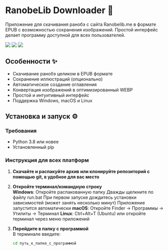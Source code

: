 # RanobeLib Downloader 🚀

Приложение для скачивания ранобэ с сайта Ranobelib.me в формате EPUB с возможностью сохранения изображений. Простой интерфейс делает программу доступной для всех пользователей.

![](https://img.shields.io/badge/python-3.8+-blue)
![](https://img.shields.io/badge/license-MIT-green)
![](https://img.shields.io/badge/platform-Windows%20%7C%20macOS%20%7C%20Linux-lightgrey)



## Особенности ✨
- Скачивание ранобэ целиком в EPUB формате
- Сохранение иллюстраций (опционально)
- Автоматическое создание оглавления
- Конвертация изображений в оптимизированный WEBP
- Простой и интуитивный интерфейс
- Поддержка Windows, macOS и Linux

## Установка и запуск ⚙️

### Требования
- Python 3.8 или новее
- Установленный pip

### Инструкция для всех платформ

1. **Скачайте и распакуйте архив или клонируйте репозиторий с помощью git, в удобное для вас место**  
   

2. **Откройте терминал/командную строку**  
   **Windows**: Откройте распакованную папку
   Дважды щелкните по файлу run.bat
   При первом запуске дождитесь установки зависимостей (может занять несколько минут)
   Приложение запустится автоматически
   **macOS**: Откройте Finder -> Программы -> Утилиты -> Терминал
   **Linux**: Ctrl+Alt+T (Ubuntu) или откройте терминал через меню приложений

3. **Перейдите в папку с программой**  
   В терминале введите:
   ```bash
   cd путь_к_папке_с_программой